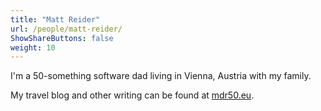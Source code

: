 ```yaml
---
title: "Matt Reider"
url: /people/matt-reider/
ShowShareButtons: false
weight: 10
---
```


I'm a 50-something software dad living in Vienna, Austria with my family.

My travel blog and other writing can be found at [mdr50.eu](https://mdr50.eu).

